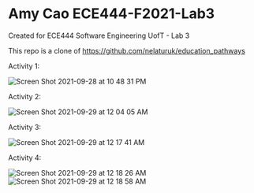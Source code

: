 # Amy Cao ECE444-F2021-Lab3
Created for ECE444 Software Engineering UofT - Lab 3

This repo is a clone of https://github.com/nelaturuk/education_pathways

Activity 1:

![Screen Shot 2021-09-28 at 10 48 31 PM](https://user-images.githubusercontent.com/58006151/135202643-01c016a6-b6a1-4373-974d-b0f274f6e9a9.png)

Activity 2:

![Screen Shot 2021-09-29 at 12 04 05 AM](https://user-images.githubusercontent.com/58006151/135202746-16bedd71-134a-4512-b1e6-fd137188e28c.png)

Activity 3:

![Screen Shot 2021-09-29 at 12 17 41 AM](https://user-images.githubusercontent.com/58006151/135202813-ac1ec2ed-9e97-4821-abb2-706a62fdc92e.png)

Activity 4: 

![Screen Shot 2021-09-29 at 12 18 26 AM](https://user-images.githubusercontent.com/58006151/135202838-54eac084-637e-4134-aab3-8a5dcd1052d9.png)
![Screen Shot 2021-09-29 at 12 18 58 AM](https://user-images.githubusercontent.com/58006151/135202855-db61f94d-0548-47ad-ade1-900a13dce96c.png)


